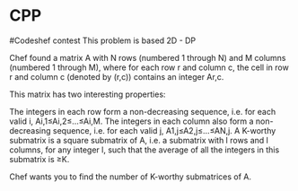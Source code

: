 # CPP
#Codeshef contest 
This problem is based 2D - DP

Chef found a matrix A with N rows (numbered 1 through N) and M columns (numbered 1 through M), where for each row r and column c, the cell in row r and column c (denoted by (r,c)) contains an integer Ar,c.

This matrix has two interesting properties:

The integers in each row form a non-decreasing sequence, i.e. for each valid i, Ai,1≤Ai,2≤…≤Ai,M.
The integers in each column also form a non-decreasing sequence, i.e. for each valid j, A1,j≤A2,j≤…≤AN,j.
A K-worthy submatrix is a square submatrix of A, i.e. a submatrix with l rows and l columns, for any integer l, such that the average of all the integers in this submatrix is ≥K.

Chef wants you to find the number of K-worthy submatrices of A.
